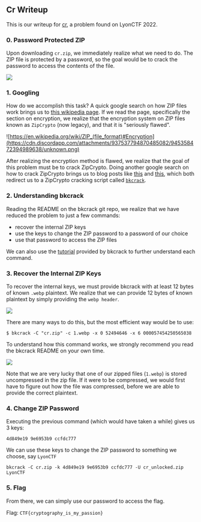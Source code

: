 ## Cr Writeup

This is our writeup for [cr](https://ctf.mcpt.ca/problem/cr), a problem found on LyonCTF 2022.

### 0. Password Protected ZIP
Upon downloading `cr.zip`, we immediately realize what we need to do. The ZIP file is protected by a password, so the goal would be to crack the password to access the contents of the file.

![](https://cdn.discordapp.com/attachments/937537794870485082/945357818683351071/unknown.png)

### 1. Googling
How do we accomplish this task? A quick google search on how ZIP files work brings us to [this wikipedia page](https://en.wikipedia.org/wiki/ZIP_(file_format)). If we read the page, specifically the section on encryption, we realize that the encryption system on ZIP files known as `ZipCrypto` (now legacy), and that it is "seriously flawed".

![https://en.wikipedia.org/wiki/ZIP_(file_format)#Encryption](https://cdn.discordapp.com/attachments/937537794870485082/945358472394989638/unknown.png)

After realizing the encryption method is flawed, we realize that the goal of this problem must be to crack ZipCrypto. Doing another google search on how to crack ZipCrypto brings us to blog posts like [this](https://anter.dev/posts/plaintext-attack-zipcrypto/) and [this](https://blog.devolutions.net/2020/08/why-you-should-never-use-zipcrypto/), which both redirect us to a ZipCrypto cracking script called [`bkcrack`](https://github.com/kimci86/bkcrack).

### 2. Understanding bkcrack
Reading the README on the bkcrack git repo, we realize that we have reduced the problem to just a few commands:
- recover the internal ZIP keys
- use the keys to change the ZIP password to a password of our choice
- use that password to access the ZIP files

We can also use the [tutorial](https://github.com/kimci86/bkcrack/blob/master/example/tutorial.md) provided by bkcrack to further understand each command.

### 3. Recover the Internal ZIP Keys
To recover the internal keys, we must provide bkcrack with at least 12 bytes of known `.webp` plaintext. We realize that we can provide 12 bytes of known plaintext by simply providing the `webp header`.

![](https://cdn.discordapp.com/attachments/937537794870485082/945361188739514378/unknown.png)

There are many ways to do this, but the most efficient way would be to use:
```
$ bkcrack -C "cr.zip" -c 1.webp -x 0 52494646 -x 6 000057454250565038
```
To understand how this command works, we strongly recommend you read the bkcrack README on your own time.

![](https://cdn.discordapp.com/attachments/937537794870485082/945364579393892422/unknown.png)

Note that we are very lucky that one of our zipped files (`1.webp`) is stored uncompressed in the zip file. If it were to be compressed, we would first have to figure out how the file was compressed, before we are able to provide the correct plaintext.

### 4. Change ZIP Password
Executing the previous command (which would have taken a while) gives us 3 keys:

```
4d849e19 9e6953b9 ccfdc777
```

We can use these keys to change the ZIP password to something we choose, say `LyonCTF`

```
bkcrack -C cr.zip -k 4d849e19 9e6953b9 ccfdc777 -U cr_unlocked.zip LyonCTF
```

### 5. Flag
From there, we can simply use our password to access the flag.

Flag: `CTF{cryptography_is_my_passion}`
